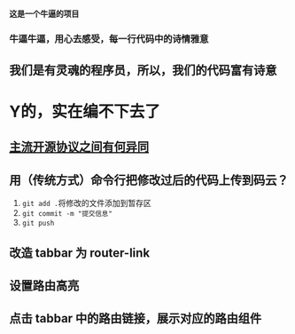 #### 这是一个牛逼的项目

### 牛逼牛逼，用心去感受，每一行代码中的诗情雅意

## 我们是有灵魂的程序员，所以，我们的代码富有诗意

# Y的，实在编不下去了

## [主流开源协议之间有何异同](https://www.zhihu.com/question/19568896/answer/507675584)

## 用（传统方式）命令行把修改过后的代码上传到码云？ 
1. `git add .`将修改的文件添加到暂存区
2. `git commit -m "提交信息"`
3. `git push`



## 改造 tabbar 为 router-link

## 设置路由高亮

## 点击 tabbar 中的路由链接，展示对应的路由组件